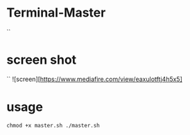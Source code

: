 # Terminal-Master
``
 # screen shot
``
![screen][https://www.mediafire.com/view/eaxulotftj4h5x5]

# usage 
``
chmod +x master.sh
./master.sh
``
